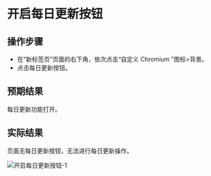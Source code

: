 # 开启每日更新按钮

## 操作步骤

- 在“新标签页”页面的右下角，依次点击“自定义 Chromium ”图标>背景。
- 点击每日更新按钮。

## 预期结果

每日更新功能打开。

## 实际结果

页面无每日更新按钮，无法进行每日更新操作。

![开启每日更新按钮-1](../img/开启每日更新按钮-1.png)